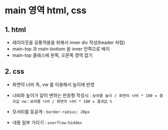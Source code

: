 # main 영역 html, css

## 1. html

- 레이아웃을 공통적용을 위해서 inner div 작성(header 처럼)
- main-top 과 main-bottom 을 inner 안쪽으로 배치
- main-top 클래스에 왼쪽, 오른쪽 영역 잡기

## 2. css

- 화면의 너비 즉, vw 를 이용해서 높이에 반영
- 너비와 높이가 같이 변하는 반응형 작성시
  : `보여줄 높이 / 화면의 너비 * 100 = 결과값 vw`
  : `보여줄 너비 / 화면의 너비 * 100 = 결과값 %`

- 모서리를 둥글게
  : `border-radius: 20px`
- 내용 일부 가리기
  : `overflow:hidden`
